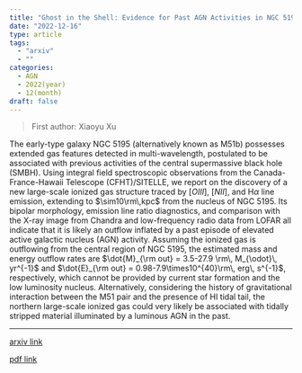 ```yaml
---
title: "Ghost in the Shell: Evidence for Past AGN Activities in NGC 5195 from a Newly Discovered large-scale Ionized Structure"
date: "2022-12-16"
type: article
tags:
  - "arxiv"
  - ""
categories:
  - AGN
  - 2022(year)
  - 12(month)
draft: false
---
```


> First author: Xiaoyu Xu

 The early-type galaxy NGC 5195 (alternatively known as M51b) possesses
extended gas features detected in multi-wavelength, postulated to be associated
with previous activities of the central supermassive black hole (SMBH). Using
integral field spectroscopic observations from the Canada-France-Hawaii
Telescope (CFHT)/SITELLE, we report on the discovery of a new large-scale
ionized gas structure traced by $[O III]$, $[N II]$, and H$\alpha$ line emission,
extending to $\sim10\rm\,kpc$ from the nucleus of NGC 5195. Its bipolar
morphology, emission line ratio diagnostics, and comparison with the X-ray
image from Chandra and low-frequency radio data from LOFAR all indicate that it
is likely an outflow inflated by a past episode of elevated active galactic
nucleus (AGN) activity. Assuming the ionized gas is outflowing from the central
region of NGC 5195, the estimated mass and energy outflow rates are
$\dot{M}_{\rm out} = 3.5-27.9 \rm\, M_{\odot}\, yr^{-1}$ and $\dot{E}_{\rm out}
= 0.98-7.9\times10^{40}\rm\, erg\, s^{-1}$, respectively, which cannot be
provided by current star formation and the low luminosity nucleus.
Alternatively, considering the history of gravitational interaction between the
M51 pair and the presence of HI tidal tail, the northern large-scale ionized
gas could very likely be associated with tidally stripped material illuminated
by a luminous AGN in the past.

---
[arxiv link](http://arxiv.org/abs/2212.08305v1)

[pdf link](http://arxiv.org/pdf/2212.08305v1)